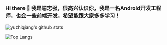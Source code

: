 ### Hi there 👋  我是喻志强，很高兴认识你，我是一名Android开发工程师，也会一些前端开发，希望能跟大家多多学习！


![yuzhiqiang's github stats](https://github-readme-stats.vercel.app/api?username=yuzhiqiang1993&count_private=true)


![Top Langs](https://github-readme-stats.vercel.app/api/top-langs/?username=yuzhiqiang1993)
